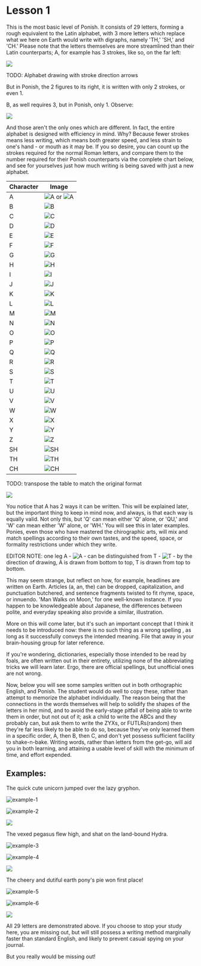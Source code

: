# Lesson 1

This is the most basic level of Ponish. It consists of 29 letters, forming a
rough equivalent to the Latin alphabet, with 3 more letters which replace what
we here on Earth would write with digraphs, namely 'TH,' 'SH,' and 'CH.' Please
note that the letters themselves are more streamlined than their Latin
counterparts; A, for example has 3 strokes, like so, on the far left:

![](./original-images/001.png)

TODO: Alphabet drawing with stroke direction arrows

But in Ponish, the 2 figures to its right, it is written with only 2 strokes, or
even 1.

B, as well requires 3, but in Ponish, only 1. Observe:

![](./original-images/002.png)

And those aren't the only ones which are different. In fact, the entire alphabet
is designed with efficiency in mind. Why? Because fewer strokes means less
writing, which means both greater speed, and less strain to one's hand - or
mouth as it may be. If you so desire, you can count up the strokes required for
the normal Roman letters, and compare them to the number required for their
Ponish counterparts via the complete chart below, and see for yourselves just
how much writing is being saved with just a new alphabet.

| Character | Image                                                             |
| --------- | ----------------------------------------------------------------- |
| A         | ![A](./alphabet/A-two-legs.svg) or ![A](./alphabet/A-one-leg.svg) |
| B         | ![B](./alphabet/B.svg)                                            |
| C         | ![C](./alphabet/C.svg)                                            |
| D         | ![D](./alphabet/D.svg)                                            |
| E         | ![E](./alphabet/E.svg)                                            |
| F         | ![F](./alphabet/F.svg)                                            |
| G         | ![G](./alphabet/G.svg)                                            |
| H         | ![H](./alphabet/H.svg)                                            |
| I         | ![I](./alphabet/I.svg)                                            |
| J         | ![J](./alphabet/J.svg)                                            |
| K         | ![K](./alphabet/K.svg)                                            |
| L         | ![L](./alphabet/L.svg)                                            |
| M         | ![M](./alphabet/M.svg)                                            |
| N         | ![N](./alphabet/N.svg)                                            |
| O         | ![O](./alphabet/O.svg)                                            |
| P         | ![P](./alphabet/P.svg)                                            |
| Q         | ![Q](./alphabet/Q.svg)                                            |
| R         | ![R](./alphabet/R.svg)                                            |
| S         | ![S](./alphabet/S.svg)                                            |
| T         | ![T](./alphabet/T.svg)                                            |
| U         | ![U](./alphabet/U.svg)                                            |
| V         | ![V](./alphabet/V.svg)                                            |
| W         | ![W](./alphabet/W.svg)                                            |
| X         | ![X](./alphabet/X.svg)                                            |
| Y         | ![Y](./alphabet/Y.svg)                                            |
| Z         | ![Z](./alphabet/Z.svg)                                            |
| SH        | ![SH](./alphabet/SH.svg)                                          |
| TH        | ![TH](./alphabet/TH.svg)                                          |
| CH        | ![CH](./alphabet/CH.svg)                                          |

TODO: transpose the table to match the original format

![](./original-images/003.png)

You notice that A has 2 ways it can be written. This will be explained later,
but the important thing to keep in mind now, and always, is that each way is
equally valid. Not only this, but 'Q' can mean either 'Q' alone, or 'QU,' and
'W' can mean either 'W' alone, or 'WH.' You will see this in later examples.
Ponies, even those who have mastered the chirographic arts, will mix and match
spellings according to their own tastes, and the speed, space, or formality
restrictions under which they write.

EDITOR NOTE: one leg A - ![A](./alphabet/A-one-leg.svg) - can be distinguished
from T - ![T](./alphabet/T.svg) - by the direction of drawing,
A is drawn from bottom to top, T is drawn from top to bottom.

This may seem strange, but reflect on how, for example, headlines are written on
Earth. Articles (a, an, the) can be dropped, capitalization, and punctuation
butchered, and sentence fragments twisted to fit rhyme, space, or innuendo. 'Man
Walks on Moon,' for one well-known instance. If you happen to be knowledgeable
about Japanese, the differences between polite, and everyday speaking also
provide a similar, illustration.

More on this will come later, but it's such an important concept that I think it
needs to be introduced now: there is no such thing as a wrong spelling , as long
as it successfully conveys the intended meaning. File that away in your
brain-housing group for later reference.

If you're wondering, dictionaries, especially those intended to be read by
foals, are often written out in their entirety, utilizing none of the
abbreviating tricks we will learn later. Ergo, there are official spellings, but
unofficial ones are not wrong.

Now, below you will see some samples written out in both orthographic English,
and Ponish. The student would do well to copy these, rather than attempt to
memorize the alphabet individually. The reason being that the connections in the
words themselves will help to solidify the shapes of the letters in her mind,
and to avoid the early-stage pitfall of being able to write them in order, but
not out of it; ask a child to write the ABCs and they probably can, but ask them
to write the ZYXs, or FUTLRs(random) then they're far less likely to be able to
do so, because they've only learned them in a specific order, A, then B, then C,
and don't yet possess sufficient facility to shake-n-bake. Writing words, rather
than letters from the get-go, will aid you in both learning, and attaining a
usable level of skill with the minimum of time, and effort expended.

## Examples:

The quick cute unicorn jumped over the lazy gryphon.

![example-1](./lesson-1/example-1.svg)

![example-2](./lesson-1/example-2.svg)

![](./original-images/004.png)

The vexed pegasus flew high, and shat on the land-bound Hydra.

![example-3](./lesson-1/example-3.svg)

![example-4](./lesson-1/example-4.svg)

![](./original-images/005.png)

The cheery and dutiful earth pony's pie won first place!

![example-5](./lesson-1/example-5.svg)

![example-6](./lesson-1/example-6.svg)

![](./original-images/006.png)

All 29 letters are demonstrated above. If you choose to stop your study here,
you are missing out, but will still possess a writing method marginally faster
than standard English, and likely to prevent casual spying on your journal.

But you really would be missing out!

